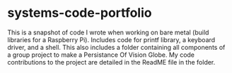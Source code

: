 # systems-code-portfolio
This is a snapshot of code I wrote when working on bare metal (build libraries for a Raspberry Pi). Includes code for printf library, a keyboard driver, and a shell. This also includes a folder containing all components of a group project to make a Persistance Of Vision Globe. My code contributions to the project are detailed in the ReadME file in the folder.

